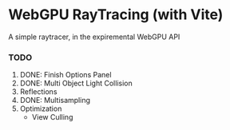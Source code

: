 # WebGPU RayTracing (with Vite)

A simple raytracer, in the expiremental WebGPU API

### TODO

1. DONE: Finish Options Panel
2. DONE: Multi Object Light Collision
3. Reflections
4. DONE: Multisampling
5. Optimization
    - View Culling
